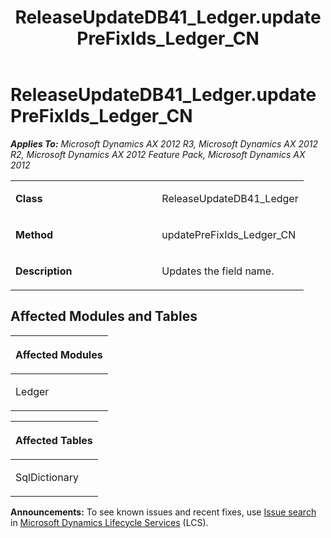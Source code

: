 ﻿---
title: ReleaseUpdateDB41_Ledger.updatePreFixIds_Ledger_CN
TOCTitle: ReleaseUpdateDB41_Ledger.updatePreFixIds_Ledger_CN
ms:assetid: 4126b255-cb1a-9e8a-1ad9-1c9f182062d4
ms:mtpsurl: https://msdn.microsoft.com/en-us/library/JJ718815(v=AX.60)
ms:contentKeyID: 49707859
ms.date: 05/18/2015
mtps_version: v=AX.60
---

# ReleaseUpdateDB41\_Ledger.updatePreFixIds\_Ledger\_CN 


_**Applies To:** Microsoft Dynamics AX 2012 R3, Microsoft Dynamics AX 2012 R2, Microsoft Dynamics AX 2012 Feature Pack, Microsoft Dynamics AX 2012_

<table>
<colgroup>
<col style="width: 50%" />
<col style="width: 50%" />
</colgroup>
<tbody>
<tr class="odd">
<td><p><strong>Class</strong></p></td>
<td><p>ReleaseUpdateDB41_Ledger</p></td>
</tr>
<tr class="even">
<td><p><strong>Method</strong></p></td>
<td><p>updatePreFixIds_Ledger_CN</p></td>
</tr>
<tr class="odd">
<td><p><strong>Description</strong></p></td>
<td><p>Updates the field name.</p></td>
</tr>
</tbody>
</table>


## Affected Modules and Tables

<table>
<colgroup>
<col style="width: 100%" />
</colgroup>
<thead>
<tr class="header">
<th><p>Affected Modules</p></th>
</tr>
</thead>
<tbody>
<tr class="odd">
<td><p>Ledger</p></td>
</tr>
</tbody>
</table>


<table>
<colgroup>
<col style="width: 100%" />
</colgroup>
<thead>
<tr class="header">
<th><p>Affected Tables</p></th>
</tr>
</thead>
<tbody>
<tr class="odd">
<td><p>SqlDictionary</p></td>
</tr>
</tbody>
</table>

  
**Announcements:** To see known issues and recent fixes, use [Issue search](http://go.microsoft.com/fwlink/?linkid=389258) in [Microsoft Dynamics Lifecycle Services](http://go.microsoft.com/fwlink/?linkid=306505) (LCS).


